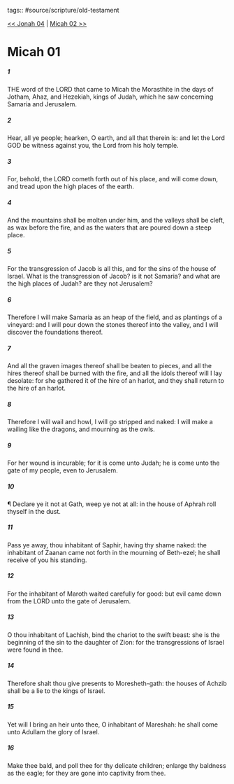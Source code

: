 tags:: #source/scripture/old-testament

[<< Jonah 04](/Old_Testament/32_Jonah/Jonah_04.md) | [Micah 02 >>](/Old_Testament/33_Micah/Micah_02.md)

# Micah 01

##### 1

THE word of the LORD that came to Micah the Morasthite in the days of Jotham, Ahaz, and Hezekiah, kings of Judah, which he saw concerning Samaria and Jerusalem.

##### 2

Hear, all ye people; hearken, O earth, and all that therein is: and let the Lord GOD be witness against you, the Lord from his holy temple.

##### 3

For, behold, the LORD cometh forth out of his place, and will come down, and tread upon the high places of the earth.

##### 4

And the mountains shall be molten under him, and the valleys shall be cleft, as wax before the fire, and as the waters that are poured down a steep place.

##### 5

For the transgression of Jacob is all this, and for the sins of the house of Israel. What is the transgression of Jacob? is it not Samaria? and what are the high places of Judah? are they not Jerusalem?

##### 6

Therefore I will make Samaria as an heap of the field, and as plantings of a vineyard: and I will pour down the stones thereof into the valley, and I will discover the foundations thereof.

##### 7

And all the graven images thereof shall be beaten to pieces, and all the hires thereof shall be burned with the fire, and all the idols thereof will I lay desolate: for she gathered it of the hire of an harlot, and they shall return to the hire of an harlot.

##### 8

Therefore I will wail and howl, I will go stripped and naked: I will make a wailing like the dragons, and mourning as the owls.

##### 9

For her wound is incurable; for it is come unto Judah; he is come unto the gate of my people, even to Jerusalem.

##### 10

¶ Declare ye it not at Gath, weep ye not at all: in the house of Aphrah roll thyself in the dust.

##### 11

Pass ye away, thou inhabitant of Saphir, having thy shame naked: the inhabitant of Zaanan came not forth in the mourning of Beth-ezel; he shall receive of you his standing.

##### 12

For the inhabitant of Maroth waited carefully for good: but evil came down from the LORD unto the gate of Jerusalem.

##### 13

O thou inhabitant of Lachish, bind the chariot to the swift beast: she is the beginning of the sin to the daughter of Zion: for the transgressions of Israel were found in thee.

##### 14

Therefore shalt thou give presents to Moresheth-gath: the houses of Achzib shall be a lie to the kings of Israel.

##### 15

Yet will I bring an heir unto thee, O inhabitant of Mareshah: he shall come unto Adullam the glory of Israel.

##### 16

Make thee bald, and poll thee for thy delicate children; enlarge thy baldness as the eagle; for they are gone into captivity from thee.
